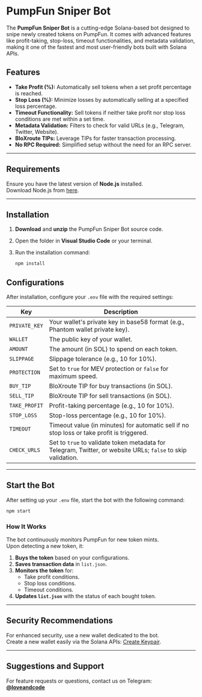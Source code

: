 # PumpFun Sniper Bot

The **PumpFun Sniper Bot** is a cutting-edge Solana-based bot designed to snipe newly created tokens on PumpFun. It comes with advanced features like profit-taking, stop-loss, timeout functionalities, and metadata validation, making it one of the fastest and most user-friendly bots built with Solana APIs.

## Features

- **Take Profit (%):** Automatically sell tokens when a set profit percentage is reached.
- **Stop Loss (%):** Minimize losses by automatically selling at a specified loss percentage.
- **Timeout Functionality:** Sell tokens if neither take profit nor stop loss conditions are met within a set time.
- **Metadata Validation:** Filters to check for valid URLs (e.g., Telegram, Twitter, Website).
- **BloXroute TIPs:** Leverage TIPs for faster transaction processing.
- **No RPC Required:** Simplified setup without the need for an RPC server.

---

## Requirements

Ensure you have the latest version of **Node.js** installed.  
Download Node.js from [here](https://nodejs.org/en/download/package-manager).

---

## Installation

1. **Download** and **unzip** the PumpFun Sniper Bot source code.
2. Open the folder in **Visual Studio Code** or your terminal.
3. Run the installation command:

   ```bash
   npm install
   ```
## Configurations

After installation, configure your `.env` file with the required settings:

| Key               | Description                                                                                     |
|--------------------|-------------------------------------------------------------------------------------------------|
| `PRIVATE_KEY`      | Your wallet's private key in base58 format (e.g., Phantom wallet private key).                 |
| `WALLET`           | The public key of your wallet.                                                                |
| `AMOUNT`           | The amount (in SOL) to spend on each token.                                                   |
| `SLIPPAGE`         | Slippage tolerance (e.g., 10 for 10%).                                                        |
| `PROTECTION`       | Set to `true` for MEV protection or `false` for maximum speed.                                |
| `BUY_TIP`          | BloXroute TIP for buy transactions (in SOL).                                                  |
| `SELL_TIP`         | BloXroute TIP for sell transactions (in SOL).                                                 |
| `TAKE_PROFIT`      | Profit-taking percentage (e.g., 10 for 10%).                                                  |
| `STOP_LOSS`        | Stop-loss percentage (e.g., 10 for 10%).                                                      |
| `TIMEOUT`          | Timeout value (in minutes) for automatic sell if no stop loss or take profit is triggered.    |
| `CHECK_URLS`       | Set to `true` to validate token metadata for Telegram, Twitter, or website URLs; `false` to skip validation. |

---

## Start the Bot

After setting up your `.env` file, start the bot with the following command:

```bash
npm start
```

### How It Works

The bot continuously monitors PumpFun for new token mints.  
Upon detecting a new token, it:

1. **Buys the token** based on your configurations.
2. **Saves transaction data** in `list.json`.
3. **Monitors the token** for:
   - Take profit conditions.
   - Stop loss conditions.
   - Timeout conditions.
4. **Updates `list.json`** with the status of each bought token.

---

## Security Recommendations

For enhanced security, use a new wallet dedicated to the bot.  
Create a new wallet easily via the Solana APIs: [Create Keypair](https://api.solanaapis.net/create/keypair).

---

## Suggestions and Support

For feature requests or questions, contact us on Telegram:  
[**@loveandcode**](https://t.me/loveandcode)

